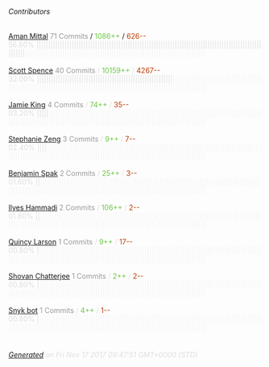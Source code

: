 ###### Contributors
[Aman Mittal](https://github.com/amandeepmittal)
<font color="#999">71 Commits</font> / <font color="#6cc644">1086++</font> / <font color="#bd3c00"> 626--</font>
<font color="#dedede">56.80%&nbsp;<font color="#dedede">|||||||||||||||||||||||||||||||||||||||||||||||||||||||||||||||||||||||||||||||||||||||||||||||||||||||</font><font color="#f4f4f4">|||||||||||||||||||||||||||||||||||||||||||||||||||||||||||||||||||||||||||||</font><br><br>
[Scott Spence](https://github.com/spences10)
<font color="#999">40 Commits</font> / <font color="#6cc644">10159++</font> / <font color="#bd3c00"> 4267--</font>
<font color="#dedede">32.00%&nbsp;<font color="#dedede">||||||||||||||||||||||||||||||||||||||||||||||||||||||||||</font><font color="#f4f4f4">||||||||||||||||||||||||||||||||||||||||||||||||||||||||||||||||||||||||||||||||||||||||||||||||||||||||||||||||||||||||||</font><br><br>
[Jamie King](https://github.com/king0120)
<font color="#999">4 Commits</font> / <font color="#6cc644">74++</font> / <font color="#bd3c00"> 35--</font>
<font color="#dedede">03.20%&nbsp;<font color="#dedede">|||||</font><font color="#f4f4f4">|||||||||||||||||||||||||||||||||||||||||||||||||||||||||||||||||||||||||||||||||||||||||||||||||||||||||||||||||||||||||||||||||||||||||||||||||||||||||||||||||||||||||||||||</font><br><br>
[Stephanie Zeng](https://github.com/stephanie56)
<font color="#999">3 Commits</font> / <font color="#6cc644">9++</font> / <font color="#bd3c00"> 7--</font>
<font color="#dedede">02.40%&nbsp;<font color="#dedede">||||</font><font color="#f4f4f4">||||||||||||||||||||||||||||||||||||||||||||||||||||||||||||||||||||||||||||||||||||||||||||||||||||||||||||||||||||||||||||||||||||||||||||||||||||||||||||||||||||||||||||||||</font><br><br>
[Benjamin Spak](https://github.com/benjaminspak)
<font color="#999">2 Commits</font> / <font color="#6cc644">25++</font> / <font color="#bd3c00"> 3--</font>
<font color="#dedede">01.60%&nbsp;<font color="#dedede">||</font><font color="#f4f4f4">||||||||||||||||||||||||||||||||||||||||||||||||||||||||||||||||||||||||||||||||||||||||||||||||||||||||||||||||||||||||||||||||||||||||||||||||||||||||||||||||||||||||||||||||||</font><br><br>
[Ilyes Hammadi](https://github.com/Ilyes-Hammadi)
<font color="#999">2 Commits</font> / <font color="#6cc644">106++</font> / <font color="#bd3c00"> 2--</font>
<font color="#dedede">01.60%&nbsp;<font color="#dedede">||</font><font color="#f4f4f4">||||||||||||||||||||||||||||||||||||||||||||||||||||||||||||||||||||||||||||||||||||||||||||||||||||||||||||||||||||||||||||||||||||||||||||||||||||||||||||||||||||||||||||||||||</font><br><br>
[Quincy Larson](https://github.com/QuincyLarson)
<font color="#999">1 Commits</font> / <font color="#6cc644">9++</font> / <font color="#bd3c00"> 17--</font>
<font color="#dedede">00.80%&nbsp;<font color="#dedede">|</font><font color="#f4f4f4">|||||||||||||||||||||||||||||||||||||||||||||||||||||||||||||||||||||||||||||||||||||||||||||||||||||||||||||||||||||||||||||||||||||||||||||||||||||||||||||||||||||||||||||||||||</font><br><br>
[Shovan Chatterjee](https://github.com/shovanch)
<font color="#999">1 Commits</font> / <font color="#6cc644">2++</font> / <font color="#bd3c00"> 2--</font>
<font color="#dedede">00.80%&nbsp;<font color="#dedede">|</font><font color="#f4f4f4">|||||||||||||||||||||||||||||||||||||||||||||||||||||||||||||||||||||||||||||||||||||||||||||||||||||||||||||||||||||||||||||||||||||||||||||||||||||||||||||||||||||||||||||||||||</font><br><br>
[Snyk bot](https://github.com/snyk-bot)
<font color="#999">1 Commits</font> / <font color="#6cc644">4++</font> / <font color="#bd3c00"> 1--</font>
<font color="#dedede">00.80%&nbsp;<font color="#dedede">|</font><font color="#f4f4f4">|||||||||||||||||||||||||||||||||||||||||||||||||||||||||||||||||||||||||||||||||||||||||||||||||||||||||||||||||||||||||||||||||||||||||||||||||||||||||||||||||||||||||||||||||||</font><br><br>
###### [Generated](https://github.com/jakeleboeuf/contributor) on Fri Nov 17 2017 09:47:51 GMT+0000 (STD)